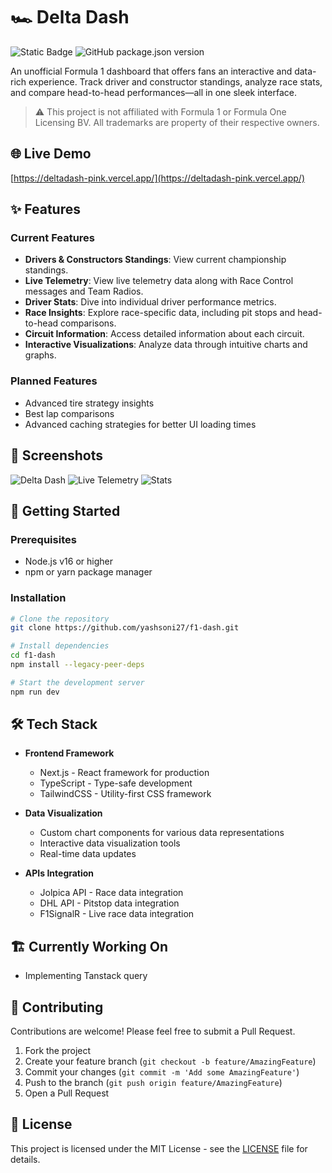 # 🏎️ Delta Dash 
![Static Badge](https://img.shields.io/badge/beta-yellow) ![GitHub package.json version](https://img.shields.io/github/package-json/v/yashsoni27/f1-dash)

An unofficial Formula 1 dashboard that offers fans an interactive and data-rich experience. Track driver and constructor standings, analyze race stats, and compare head-to-head performances—all in one sleek interface.

> ⚠️ This project is not affiliated with Formula 1 or Formula One Licensing BV. All trademarks are property of their respective owners.


## 🌐 Live Demo

[https://deltadash-pink.vercel.app/](https://deltadash-pink.vercel.app/)


## ✨ Features

### Current Features
- **Drivers & Constructors Standings**: View current championship standings.
- **Live Telemetry**: View live telemetry data along with Race Control messages and Team Radios.
- **Driver Stats**: Dive into individual driver performance metrics.
- **Race Insights**: Explore race-specific data, including pit stops and head-to-head comparisons.
- **Circuit Information**: Access detailed information about each circuit.
- **Interactive Visualizations**: Analyze data through intuitive charts and graphs.

### Planned Features
- Advanced tire strategy insights
- Best lap comparisons
- Advanced caching strategies for better UI loading times

## 📱 Screenshots

![Delta Dash](https://github.com/user-attachments/assets/0bfa2f79-fa8e-4232-9c3b-7a451b818aa0)
![Live Telemetry](https://github.com/user-attachments/assets/2c61065e-0ede-444c-b49c-b36cf910578b)
![Stats](https://github.com/user-attachments/assets/6969d0c5-59bb-40d4-bf1a-3b9c137b74a2)


## 🚀 Getting Started

### Prerequisites

- Node.js v16 or higher
- npm or yarn package manager

### Installation

```bash
# Clone the repository
git clone https://github.com/yashsoni27/f1-dash.git

# Install dependencies
cd f1-dash
npm install --legacy-peer-deps

# Start the development server
npm run dev
```

## 🛠️ Tech Stack

- **Frontend Framework**
  - Next.js - React framework for production
  - TypeScript - Type-safe development
  - TailwindCSS - Utility-first CSS framework

- **Data Visualization**
  - Custom chart components for various data representations
  - Interactive data visualization tools
  - Real-time data updates

- **APIs Integration**
  - Jolpica API - Race data integration
  - DHL API - Pitstop data integration
  - F1SignalR - Live race data integration
 
## 🏗️ Currently Working On
  - Implementing Tanstack query


## 🤝 Contributing

Contributions are welcome! Please feel free to submit a Pull Request.

1. Fork the project
2. Create your feature branch (`git checkout -b feature/AmazingFeature`)
3. Commit your changes (`git commit -m 'Add some AmazingFeature'`)
4. Push to the branch (`git push origin feature/AmazingFeature`)
5. Open a Pull Request

## 📝 License

This project is licensed under the MIT License - see the [LICENSE](LICENSE) file for details.
